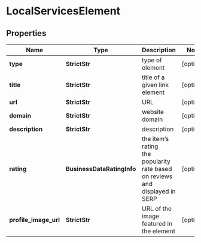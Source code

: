 # LocalServicesElement


## Properties

| Name | Type | Description | Notes |
|------------ | ------------- | ------------- | -------------|
**type** | **StrictStr** | type of element |[optional]|
**title** | **StrictStr** | title of a given link element |[optional]|
**url** | **StrictStr** | URL |[optional]|
**domain** | **StrictStr** | website domain |[optional]|
**description** | **StrictStr** | description |[optional]|
**rating** | **BusinessDataRatingInfo** | the item’s rating <br>the popularity rate based on reviews and displayed in SERP |[optional]|
**profile_image_url** | **StrictStr** | URL of the image featured in the element |[optional]|